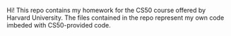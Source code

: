 Hi!
This repo contains my homework for the CS50 course offered by Harvard University.
The files contained in the repo represent my own code imbeded with CS50-provided code.
